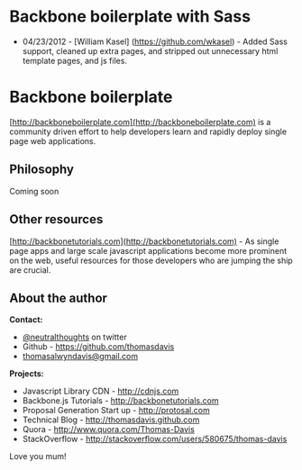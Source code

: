 # Backbone boilerplate with Sass
* 04/23/2012 - [William Kasel] (https://github.com/wkasel) - Added Sass support, cleaned up extra pages, and stripped out unnecessary html template pages, and js files.

# Backbone boilerplate
[http://backboneboilerplate.com](http://backboneboilerplate.com) is a community driven effort to help developers learn and rapidly deploy single page web applications.

## Philosophy
Coming soon

## Other resources

[http://backbonetutorials.com](http://backbonetutorials.com) - As single page apps and large scale javascript applications become more prominent on the web, useful resources for those developers who are jumping the ship are crucial.

## About the author

**Contact:**

*   [@neutralthoughts](http://twitter.com/neutralthoughts) on twitter
*   Github - https://github.com/thomasdavis
*   thomasalwyndavis@gmail.com

**Projects:**

*   Javascript Library CDN - http://cdnjs.com
*   Backbone.js Tutorials - http://backbonetutorials.com
*   Proposal Generation Start up - http://protosal.com
*   Technical Blog - http://thomasdavis.github.com
*   Quora - http://www.quora.com/Thomas-Davis
*   StackOverflow - http://stackoverflow.com/users/580675/thomas-davis

Love you mum!
